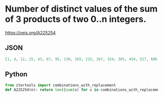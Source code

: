 # Number of distinct values of the sum of 3 products of two 0\.\.n integers\.
https://oeis.org/A225254
## JSON
```JSON
[1, 4, 12, 25, 43, 67, 95, 130, 169, 215, 267, 324, 385, 454, 527, 606, 692, 784, 880, 983, 1090, 1205, 1325, 1449, 1578, 1716, 1860, 2008, 2162, 2323, 2488, 2661, 2838, 3022, 3210, 3403, 3605, 3813, 4025, 4242, 4464, 4695, 4930, 5173, 5420, 5673, 5933, 6197]
```
## Python
```Python
from itertools import combinations_with_replacement
def A225254(n): return len({sum(x) for x in combinations_with_replacement({i*j for i in range(n+1) for j in range(i+1)},3)}) # _Chai Wah Wu_, Oct 13 2023
```
